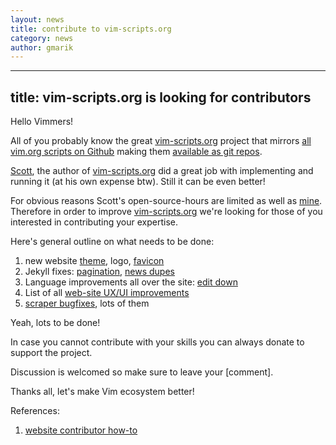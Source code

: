 ```yaml
---
layout: news
title: contribute to vim-scripts.org
category: news
author: gmarik
---
```


---
title: vim-scripts.org is looking for contributors
---

Hello Vimmers!

All of you probably know the great [vim-scripts.org] project that mirrors [all vim.org scripts on Github](http://vim-scripts.org/vim/scripts.html) making them [available as git repos](https://github.com/vim-scripts).

[Scott](https://github.com/bronson), the author of [vim-scripts.org](http://vim-scripts.org) did a great job with implementing and running it (at his own expense btw).  Still it can be even better!

For obvious reasons Scott's open-source-hours are limited as well as [mine](http://github.com/gmarik).
Therefore in order to improve [vim-scripts.org] we're looking for those of you interested in contributing your expertise.

Here's general outline on what needs to be done:

1. new website [theme](https://github.com/vim-scraper/vim-scraper.github.com/issues/9), logo, [favicon](https://github.com/vim-scraper/vim-scraper.github.com/issues/10)
2. Jekyll fixes: [pagination](https://github.com/vim-scraper/vim-scraper.github.com/issues/6), [news dupes](https://github.com/vim-scraper/vim-scraper.github.com/issues/7)
3. Language improvements all over the site: [edit down](https://github.com/vim-scraper/vim-scraper.github.com/issues/2)
4. List of all [web-site UX/UI improvements](https://github.com/vim-scraper/vim-scraper.github.com/issues)
5. [scraper bugfixes](https://github.com/vim-scraper/vim-scraper/issues), lots of them

Yeah, lots to be done!

In case you cannot contribute with your skills you can always donate to support the project.

Discussion is welcomed so make sure to leave your [comment].

Thanks all, let's make Vim ecosystem better!

References:

1. [website contributor how-to](https://github.com/vim-scraper/vim-scripts/wiki/Contribute)




[vim-scripts.org]:http://vim-scripts.org
